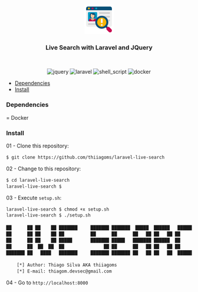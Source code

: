 <div align="center">
    <p>
        <a href="https://github.com/thiiagoms/laravel-live-search">
          <img src="assets/img/search.png" alt="Logo" width="80" height="80">
        </a>
        <h3 align="center">Live Search with Laravel and JQuery</h3>
    </p>
    <br>
    <p float="left">
        <img src="https://img.shields.io/badge/jquery-%230769AD.svg?style=for-the-badge&logo=jquery&logoColor=white"
            alt="jquery" width="100">
        <img src="https://img.shields.io/badge/laravel-%23FF2D20.svg?style=for-the-badge&logo=laravel&logoColor=white"
            alt="laravel" width="100">
        <img src="https://img.shields.io/badge/shell_script-%23121011.svg?style=for-the-badge&logo=gnu-bash&logoColor=white"
            alt="shell_script" width="100">
        <img src="https://img.shields.io/badge/docker-%230db7ed.svg?style=for-the-badge&logo=docker&logoColor=white"
            alt="docker" width="100">
    </p>
</div>

- [Dependencies](#Dependencies)
- [Install](#Install)

### Dependencies
= Docker

### Install

01 - Clone this repository:
```bash
$ git clone https://github.com/thiiagoms/laravel-live-search
```

02 - Change to this repository:
```bash
$ cd laravel-live-search
laravel-live-search $
```

03 - Execute `setup.sh`:
```bash
laravel-live-search $ chmod +x setup.sh
laravel-live-search $ ./setup.sh

██      ██ ██    ██ ███████     ███████ ███████  █████  ██████   ██████ ██   ██
██      ██ ██    ██ ██          ██      ██      ██   ██ ██   ██ ██      ██   ██
██      ██ ██    ██ █████       ███████ █████   ███████ ██████  ██      ███████
██      ██  ██  ██  ██               ██ ██      ██   ██ ██   ██ ██      ██   ██
███████ ██   ████   ███████     ███████ ███████ ██   ██ ██   ██  ██████ ██   ██

    [*] Author: Thiago Silva AKA thiiagoms
    [*] E-mail: thiagom.devsec@gmail.com
```

04 - Go to `http://localhost:8000`
